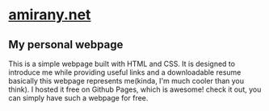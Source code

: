 # [amirany.net](https://amirany.net)
## My personal webpage 
This is a simple webpage built with HTML and CSS. It is designed to introduce me while providing useful links and a downloadable resume
basically this webpage represents me(kinda, I'm much cooler than you think).
I hosted it free on Github Pages, which is awesome! check it out, you can simply have such a webpage for free.

